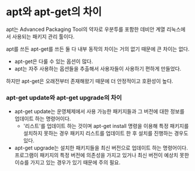 # apt와 apt-get의 차이
apt는 Advanced Packaging Tool의 약자로 우분투를 포함한 데비안 계열 리눅스에서 사용되는 패키지 관리 툴이다.

apt를 쓰든 apt-get를 쓰든 둘 다 내부 동작의 차이는 거의 없기 때문에 큰 차이는 없다. 
* apt-get은 다룰 수 있는 옵션이 많다. 
* apt는 자주 사용하는 옵션들을 추출해서 사용자들이 사용하기 편하게 만들었다.

하지만 apt-get은 오래전부터 존재해왔기 때문에 더 안정적이고 호환성이 높다.

### apt-get update와 apt-get upgrade의 차이
* apt-get update는 운영체제에서 사용 가능한 패키지들과 그 버전에 대한 정보를 업데이트 하는 명령어이다. 
  * '리스트'를 업데이트 하는 것이며 apt-get install 명령을 이용해 특정 패키지를 설치하지 못하는 경우 패키지 리스트를 업데이트 한 후 설치를 진행하는 경우도 있다.
* apt-get upgrade는 설치한 패키지들을 최신 버전으로 업데이트 하는 명령어이다. 프로그램이 패키지의 특정 버전에 의존성을 가지고 있거나 최신 버전이 예상치 못한 이슈를 가지고 있는 경우가 있기 때문에 주의 필요.
